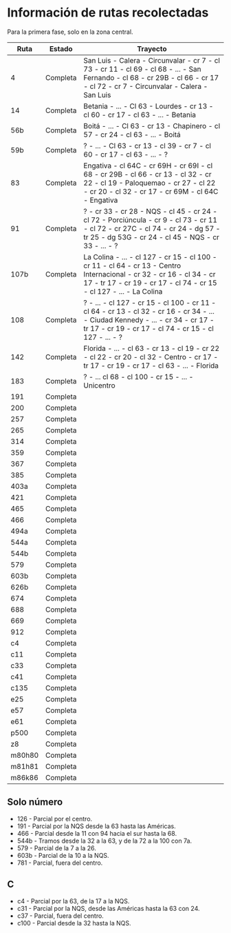 # Información de rutas recolectadas #

Para la primera fase, solo en la zona central.

| Ruta   | Estado   | Trayecto |
| ------ |----------|----------|
| 4      | Completa | San Luis - Calera - Circunvalar - cr 7 - cl 73 - cr 11 - cl 69 - cl 68 - ... - San Fernando - cl 68 - cr 29B - cl 66 - cr 17 - cl 72 - cr 7 - Circunvalar - Calera - San Luis |
| 14     | Completa | Betania - ... - Cl 63 - Lourdes - cr 13 - cl 60 - cr 17 - cl 63 - ... - Betania |
| 56b    | Completa | Boitá - ... - Cl 63 - cr 13 - Chapinero - cl 57 - cr 24 - cl 63 - ... - Boitá |
| 59b    | Completa | ? - ... - Cl 63 - cr 13 - cl 39 - cr 7 - cl 60 - cr 17 - cl 63 - ... - ? |
| 83     | Completa | Engativa - cl 64C - cr 69H - cr 69I - cl 68 - cr 29B - cl 66 - cr 13 - cl 32 - cr 22 - cl 19 - Paloquemao - cr 27 - cl 22 - cr 20 - cl 32 - cr 17 -   cr 69M - cl 64C - Engativa |
| 91     | Completa | ? - cr 33 - cr 28 - NQS - cl 45 - cr 24 - cl 72 - Porciúncula - cr 9 - cl 73 - cr 11 - cl 72 - cr 27C - cl 74 - cr 24 - dg 57 - tr 25  - dg 53G - cr 24 - cl 45 - NQS - cr 33 - ... - ? |
| 107b   | Completa | La Colina - ... - cl 127 - cr 15 - cl 100 - cr 11 - cl 64 - cr 13 - Centro Internacional - cr 32 - cr 16 - cl 34 - cr 17 - tr 17 - cr 19 - cr 17 - cl 74 - cr 15 - cl 127 - ... - La Colina |
| 108    | Completa | ? - ... - cl 127 - cr 15 - cl 100 - cr 11 - cl 64 - cr 13 - cl 32 - cr 16 - cr 34 - ... - Ciudad Kennedy - ... - cr 34 - cr 17 - tr 17 - cr 19 - cr 17 - cl 74 - cr 15 - cl 127 - ... - ?|
| 142    | Completa | Florida - ... - cl 63 - cr 13 - cl 19 - cr 22 - cl 22 - cr 20 - cl 32 - Centro - cr 17 - tr 17 - cr 19 - cr 17 - cl 63 - ... - Florida |
| 183    | Completa | ? - ... cl 68 - cl 100 - cr 15 - ... - Unicentro |
| 191    | Completa |  |
| 200    | Completa |  |
| 257    | Completa |  |
| 265    | Completa |  |
| 314    | Completa |  |
| 359    | Completa |  |
| 367    | Completa |  |
| 385    | Completa |  |
| 403a   | Completa |  |
| 421    | Completa |  |
| 465    | Completa |  |
| 466    | Completa |  |
| 494a   | Completa |  |
| 544a   | Completa |  |
| 544b   | Completa |  |
| 579    | Completa |  |
| 603b   | Completa |  |
| 626b   | Completa |  |
| 674    | Completa |  |
| 688    | Completa |  |
| 669    | Completa |  |
| 912    | Completa |  |
| c4     | Completa |  |
| c11    | Completa |  |
| c33    | Completa |  |
| c41    | Completa |  |
| c135   | Completa |  |
| e25    | Completa |  |
| e57    | Completa |  |
| e61    | Completa |  |
| p500   | Completa |  |
| z8     | Completa |  |
| m80h80 | Completa |  |
| m81h81 | Completa |  |
| m86k86 | Completa |  |

## Solo número ##

 * 126 - Parcial por el centro.
 * 191 - Parcial por la NQS desde la 63 hasta las Américas.
 * 466 - Parcial desde la 11 con 94 hacia el sur hasta la 68.
 * 544b - Tramos desde la 32 a la 63, y de la 72 a la 100 con 7a.
 * 579 - Parcial de la 7 a la 26.
 * 603b - Parcial de la 10 a la NQS.
 * 781 - Parcial, fuera del centro.

## C ##

 * c4 - Parcial por la 63, de la 17 a la NQS.
 * c31 - Parcial por la NQS, desde las Américas hasta la 63 con 24.
 * c37 - Parcial, fuera del centro.
 * c100 - Parcial desde la 32 hasta la NQS.
